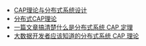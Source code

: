 - [CAP理论与分布式系统设计](https://mp.weixin.qq.com/s/gV7DqSgSkz_X56p2X_x_cQ)
- [分布式CAP理论](https://mp.weixin.qq.com/s/xcWBJsYyl_QYc74bo37egw)
- [一篇文章搞清楚什么是分布式系统 CAP 定理](https://mp.weixin.qq.com/s/H_LaiTCXkdqFUI8xX3B2tA)
- [大数据开发者应该知道的分布式系统 CAP 理论](https://mp.weixin.qq.com/s/sDySngjaT5zwReJvgv3QGA)
